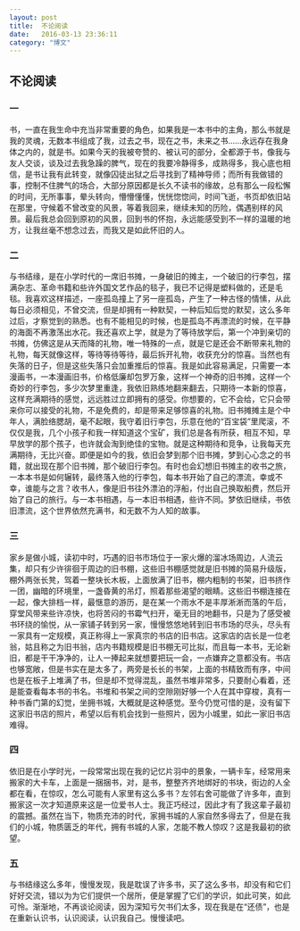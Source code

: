 ```yaml
---
layout: post
title:  不论阅读
date:   2016-03-13 23:36:11
category: "博文"
---
```


## 不论阅读

### 一
书，一直在我生命中充当非常重要的角色，如果我是一本书中的主角，那么书就是我的灵魂，无数本书组成了我，过去之书，现在之书，未来之书……永远存在我身体之内的，就是书。如果今天的我被夸赞的、被认可的部分，全都源于书，像我与友人交谈，谈及过去我急躁的脾气，现在的我要冷静得多，成熟得多，我心底也相信，是书让我有此转变，就像囚徒出狱之后寻找到了精神导师；而所有我做错的事，控制不住脾气的场合，大部分原因都是长久不读书的缘故，总有那么一段松懈的时间，无所事事，晕头转向，懵懵懂懂，恍恍惚惚间，时间飞逝，书页却依旧站在那里，守候着不曾改变的风景，等着我回来，继续未知的历险，偶遇别样的风景。最后我总会回到原初的风景，回到书的怀抱，永远能感受到不一样的温暖的地方，让我丝毫不想念过去，而我又是如此怀旧的人。


### 二
与书结缘，是在小学时代的一席旧书摊，一身破旧的摊主，一个破旧的行李包，摆满杂志、革命书籍和些许外国文艺作品的毯子，我已不记得是塑料做的，还是毛毯。我喜欢这样描述，一座孤岛撞上了另一座孤岛，产生了一种古怪的情愫，从此每日必须相见，不曾交流，但是却拥有一种默契，一种后知后觉的默契，这么多年过后，才察觉到的熟悉。也有不能相见的时候，也是孤岛不再漂流的时候，在平静的海面不再激荡出水花。我还喜欢上学，就是为了等待放学后，第一个冲到亲切的书摊，仿佛这是从天而降的礼物，唯一特殊的一点，就是它是还会不断带来礼物的礼物，每天就像这样，等待等待等待，最后拆开礼物，收获充分的惊喜。当然也有失落的日子，但是这些失落只会加重推后的惊喜。我是如此容易满足，只需要一本漫画书，一本漫画旧书，价格低廉却包罗万象，这样一个神奇的旧书摊，这样一个奇妙的行李包，多少次梦里重逢，我依旧熟练地翻来翻去，只期待一本新的惊喜，这样充满期待的感觉，远远胜过立即拥有的感受。你想要的，它不会给，它只会带来你可以接受的礼物，不是免费的，却是带来足够惊喜的礼物。旧书摊摊主是个中年人，满脸络腮胡，毫不起眼，我守着旧行李包，乐意在他的“百宝袋”里爬滚，不仅仅是我，几个小孩子和我一样知道这个宝矿，我们总是各有所获，相互不知，早早放学的那个孩子，也许就会淘到绝佳的宝物。就是这种期待和竞争，让我每天充满期待，无比兴奋。即便是如今的我，依旧会梦到那个旧书摊，梦到心心念之的书籍，就出现在那个旧书摊，那个破旧行李包。有时也会幻想旧书摊主的收书之旅，一本本书是如何辗转，最终落入他的行李包，每本书开始了自己的漂流，幸或不幸，谁能与之言？收书人，像是旧书往外漂泊的浮船，付出自己换取船费，然后开始了自己的旅行。与一本书相遇，与一本旧书相遇，些许不同。梦依旧继续，书依旧漂流，这个世界依然充满书，和无数不为人知的故事。


### 三

家乡是做小城，读初中时，巧遇的旧书市场位于一家火爆的溜冰场周边，人流云集，却只有少许徘徊于周边的旧书棚，这些旧书棚感觉就是旧书摊的简易升级版，棚外两张长凳，驾着一整块长木板，上面放满了旧书，棚内粗制的书架，旧书挤作一团，幽暗的环境里，一盏昏黄的吊灯，照着那些渴望的眼睛。这些旧书棚连接在一起，像大排档一样，最惬意的游历，是在某一个雨水不是丰厚淅淅而落的午后，穿堂风带来些许凉快，也将苦闷的书霉气扫开，毫无目的地翻书，只是为了感受被书环绕的愉悦，从一家铺子转到另一家，慢慢悠悠地转到旧书市场的尽头，尽头有一家具有一定规模，真正称得上一家真宗的书店的旧书店。这家店的店长是一位老翁，姑且称之为旧书翁，店内书籍规模是旧书棚无可比拟，而且每一本书，无论新旧，都是干干净净的，让人一捧起来就想要把玩一会，一点嫌弃之意都没有。书店也够宽敞，但是书实在是太多了，两旁是长长的书架，上面的书精致而有序，中间也是在板子上堆满了书，但是却不觉得混乱，虽然书堆非常多，只要耐心看着，还是能查看每本书的书名。书堆和书架之间的空隙刚好够一个人在其中穿梭，真有一种书香门第的幻觉，坐拥书城，大概就是这种感觉。至今仍觉可惜的是，没有留下这家旧书店的照片，希望以后有机会找到一些照片，因为小城里，如此一家旧书店难得。


### 四
依旧是在小学时光，一段常常出现在我的记忆片羽中的景象，一辆卡车，经常用来搬家的大卡车，上面是一捆捆书，对，是书，整整齐齐地绑好的书块，街边的人全都在看，在惊叹，怎么可能有人家里有这么多书？左邻右舍可能做了许多年，直到搬家这一次才知道原来这是一位爱书人士。我正巧经过，因此才有了我这辈子最初的震撼。虽然在当下，物质充沛的时代，家拥书城的人家自然多得去了，但是在我们的小城，物质匮乏的年代，拥有书城的人家，怎能不教人惊叹？这是我最初的欲望。


### 五
与书结缘这么多年，慢慢发现，我是耽误了许多书，买了这么多书，却没有和它们好好交流，错以为为它们提供一个居所，便是掌握了它们的学识，如此可笑，如此可怜。渐渐地，不再谈论阅读，因为深知亏欠书们太多，现在我是在“还债”，也是在重新认识书，认识阅读，认识我自己。慢慢读吧。

